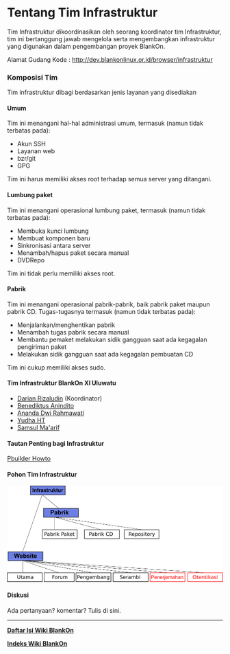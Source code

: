 # Tentang Tim Infrastruktur

Tim Infrastruktur dikoordinasikan oleh seorang koordinator tim Infrastruktur, tim ini bertanggung jawab mengelola serta mengembangkan infrastruktur yang digunakan dalam pengembangan proyek BlankOn.

Alamat Gudang Kode : ​http://dev.blankonlinux.or.id/browser/infrastruktur

### Komposisi Tim

Tim infrastruktur dibagi berdasarkan jenis layanan yang disediakan

#### Umum

Tim ini menangani hal-hal administrasi umum, termasuk (namun tidak terbatas pada):
- Akun SSH
- Layanan web
- bzr/git
- GPG 

Tim ini harus memiliki akses root terhadap semua server yang ditangani.

#### Lumbung paket

Tim ini menangani operasional lumbung paket, termasuk (namun tidak terbatas pada):
- Membuka kunci lumbung
- Membuat komponen baru
- Sinkronisasi antara server
- Menambah/hapus paket secara manual
- DVDRepo 

Tim ini tidak perlu memiliki akses root.

#### Pabrik

Tim ini menangani operasional pabrik-pabrik, baik pabrik paket maupun pabrik CD. Tugas-tugasnya termasuk (namun tidak terbatas pada):
- Menjalankan/menghentikan pabrik
- Menambah tugas pabrik secara manual
- Membantu pemaket melakukan sidik gangguan saat ada kegagalan pengiriman paket
- Melakukan sidik gangguan saat ada kegagalan pembuatan CD 

Tim ini cukup memiliki akses sudo.

#### Tim Infrastruktur BlankOn XI Uluwatu
- [Darian Rizaludin](https://github.com/darianrizaludin) (Koordinator)
- [Benediktus Anindito](https://github.com/benben159) 
- [Ananda Dwi Rahmawati](https://github.com/misskecupbung)
- [Yudha HT](https://github.com/yht)
- [Samsul Ma'arif](https://github.com/samsulmaarif)

#### Tautan Penting bagi Infrastruktur

[Pbuilder Howto](https://wiki.ubuntu.com/PbuilderHowto) 

#### Pohon Tim Infrastruktur
![](/Assets/Images/Infrastruktur.png)

#### Diskusi

Ada pertanyaan? komentar? Tulis di sini.



---
[**Daftar Isi Wiki BlankOn**](/wiki/DaftarIsi/index.html)
 
[**Indeks Wiki BlankOn**](/wiki/Indeks.html)




